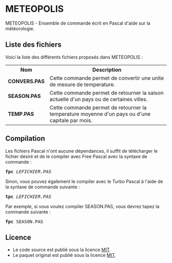 # METEOPOLIS
METEOPOLIS - Ensemble de commande écrit en Pascal d'aide sur la météorologie.

<h2>Liste des fichiers</h2>

Voici la liste des différents fichiers proposés dans METEOPOLIS :

<table>
	<tr>
		<th>Nom</th>
		<th>Description</th>	
	</tr>
	<tr>
		<td><b>CONVERS.PAS</b></td>
		<td>Cette commande permet de convertir une unite de mesure de temperature.</td>
	</tr>
     	<tr>
		<td><b>SEASON.PAS</b></td>
		<td>Cette commande permet de retourner la saison actuelle d'un pays ou de certaines villes.</td>
	</tr>
	<tr>
		<td><b>TEMP.PAS</b></td> 
		<td>Cette commande permet de retourner la temperature moyenne d'un pays ou d'une capitale par mois.</td>
	</tr>
</table>

<h2>Compilation</h2>
	
Les fichiers Pascal n'ont aucune dépendances, il suffit de télécharger le fichier désiré et de le compiler avec Free Pascal avec la syntaxe de commande  :

<pre><b>fpc</b> <i>LEFICHIER.PAS</i></pre>
	
Sinon, vous pouvez également le compiler avec le Turbo Pascal à l'aide de la syntaxe de commande suivante :	

<pre><b>tpc</b> <i>LEFICHIER.PAS</i></pre>
	
Par exemple, si vous voulez compiler SEASON.PAS, vous devrez tapez la commande suivante :

<pre><b>fpc</b> SEASON.PAS</pre>

<h2>Licence</h2>
<ul>
 <li>Le code source est publié sous la licence <a href="https://github.com/gladir/METEOPOLIS/blob/master/LICENSE">MIT</a>.</li>
 <li>Le paquet original est publié sous la licence <a href="https://github.com/gladir/METEOPOLIS/blob/master/LICENSE">MIT</a>.</li>
</ul>

